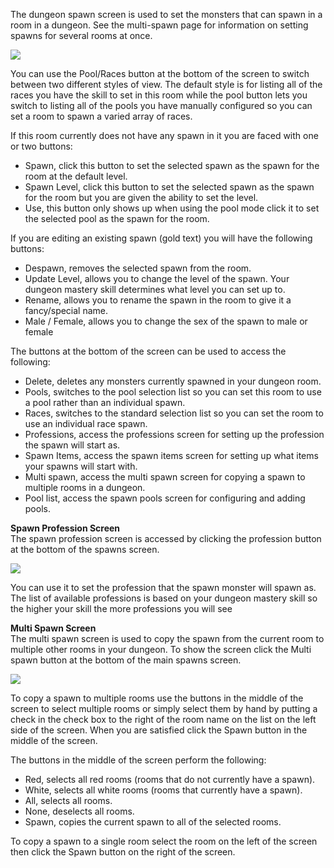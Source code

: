 The dungeon spawn screen is used to set the monsters that can spawn in a room in a dungeon. See the multi-spawn page for information on setting spawns for several rooms at once.

[![](https://lohcdn.com/images/t_dungeonspawns.jpg)](https://lohcdn.com/images/dungeonspawns.jpg)

You can use the Pool/Races button at the bottom of the screen to switch between two different styles of view. The default style is for listing all of the races you have the skill to set in this room while the pool button lets you switch to listing all of the pools you have manually configured so you can set a room to spawn a varied array of races.

If this room currently does not have any spawn in it you are faced with one or two buttons:

*   Spawn, click this button to set the selected spawn as the spawn for the room at the default level.
*   Spawn Level, click this button to set the selected spawn as the spawn for the room but you are given the ability to set the level.
*   Use, this button only shows up when using the pool mode click it to set the selected pool as the spawn for the room.

If you are editing an existing spawn (gold text) you will have the following buttons:

*   Despawn, removes the selected spawn from the room.
*   Update Level, allows you to change the level of the spawn. Your dungeon mastery skill determines what level you can set up to.
*   Rename, allows you to rename the spawn in the room to give it a fancy/special name.
*   Male / Female, allows you to change the sex of the spawn to male or female

The buttons at the bottom of the screen can be used to access the following:

*   Delete, deletes any monsters currently spawned in your dungeon room.
*   Pools, switches to the pool selection list so you can set this room to use a pool rather than an individual spawn.
*   Races, switches to the standard selection list so you can set the room to use an individual race spawn.
*   Professions, access the professions screen for setting up the profession the spawn will start as.
*   Spawn Items, access the spawn items screen for setting up what items your spawns will start with.
*   Multi spawn, access the multi spawn screen for copying a spawn to multiple rooms in a dungeon.
*   Pool list, access the spawn pools screen for configuring and adding pools.

**Spawn Profession Screen**  
The spawn profession screen is accessed by clicking the profession button at the bottom of the spawns screen.

[![](https://lohcdn.com/images/t_dungeonspawnprof.jpg)](https://lohcdn.com/images/dungeonspawnp.jpg)

You can use it to set the profession that the spawn monster will spawn as. The list of available professions is based on your dungeon mastery skill so the higher your skill the more professions you will see

**Multi Spawn Screen**  
The multi spawn screen is used to copy the spawn from the current room to multiple other rooms in your dungeon. To show the screen click the Multi spawn button at the bottom of the main spawns screen.

[![](https://lohcdn.com/images/t_dungeonmultispawn.jpg)](https://lohcdn.com/images/dungeonspawnp.jpg)

To copy a spawn to multiple rooms use the buttons in the middle of the screen to select multiple rooms or simply select them by hand by putting a check in the check box to the right of the room name on the list on the left side of the screen. When you are satisfied click the Spawn button in the middle of the screen.

The buttons in the middle of the screen perform the following:

*   Red, selects all red rooms (rooms that do not currently have a spawn).
*   White, selects all white rooms (rooms that currently have a spawn).
*   All, selects all rooms.
*   None, deselects all rooms.
*   Spawn, copies the current spawn to all of the selected rooms.

To copy a spawn to a single room select the room on the left of the screen then click the Spawn button on the right of the screen.
